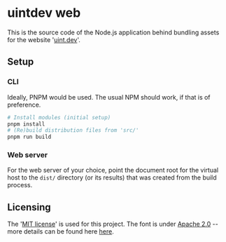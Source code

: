 # uintdev web

This is the source code of the Node.js application behind bundling assets for the website '[uint.dev](https://uint.dev/)'.

## Setup

### CLI

Ideally, PNPM would be used. The usual NPM should work, if that is of preference.

```bash
# Install modules (initial setup)
pnpm install
# (Re)build distribution files from 'src/'
pnpm run build
```

### Web server

For the web server of your choice, point the document root for the virtual host to the `dist/` directory (or its results) that was created from the build process.

## Licensing

The '[MIT license](LICENSE)' is used for this project. The font is under [Apache 2.0](src/assets/sass/fonts/LICENSE.txt) -- more details can be found here [here](https://fonts.google.com/specimen/Roboto+Mono).
